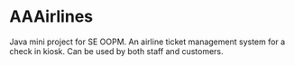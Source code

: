 # AAAirlines
Java mini project for SE OOPM. An airline ticket management system for a check in kiosk. Can be used by both staff and customers.
